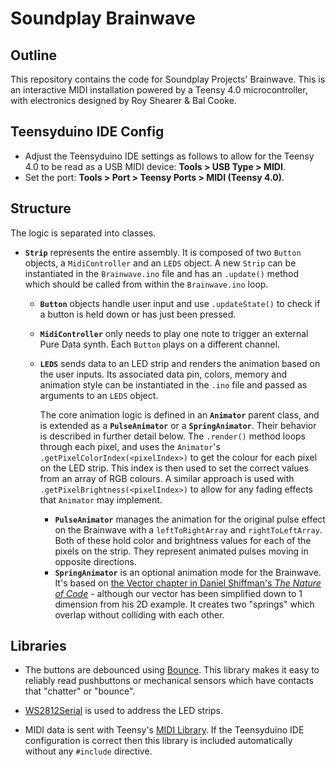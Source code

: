 # Soundplay Brainwave

## Outline
This repository contains the code for Soundplay Projects' Brainwave. This is an interactive MIDI installation powered by a Teensy 4.0 microcontroller, with electronics designed by Roy Shearer & Bal Cooke. 

## Teensyduino IDE Config
* Adjust the Teensyduino IDE settings as follows to allow for the Teensy 4.0 to be read as a USB MIDI device: **Tools > USB Type > MIDI**.
* Set the port: **Tools > Port > Teensy Ports > MIDI (Teensy 4.0)**.

## Structure

The logic is separated into classes. 
- **`Strip`** represents the entire assembly. It is composed of two `Button` objects, a `MidiController` and an `LEDS` object. A new `Strip` can be instantiated in the `Brainwave.ino` file and has an `.update()` method which should be called from within the `Brainwave.ino` loop. 

    - **`Button`** objects handle user input and use `.updateState()` to check if a button is held down or has just been pressed.

    - **`MidiController`** only needs to play one note to trigger an external Pure Data synth. Each `Button` plays on a different channel.

    - **`LEDS`** sends data to an LED strip and renders the animation based on the user inputs. Its associated data pin, colors, memory and animation style can be instantiated in the `.ino` file and passed as arguments to an `LEDS` object.

        The core animation logic is defined in an **`Animator`** parent class, and is extended as a **`PulseAnimator`** or a **`SpringAnimator`**. Their behavior is described in further detail below. The `.render()` method loops through each pixel, and uses the `Animator`'s `.getPixelColorIndex(<pixelIndex>)` to get the colour for each pixel on the LED strip. This index is then used to set the correct values from an array of RGB colours. A similar approach is used with `.getPixelBrightness(<pixelIndex>)` to allow for any fading effects that `Animator` may implement.

        - **`PulseAnimator`** manages the animation for the original pulse effect on the Brainwave with a `leftToRightArray` and  `rightToLeftArray`. Both of these hold color and brightness values for each of the pixels on the strip. They represent animated pulses moving in opposite directions. 
        - **`SpringAnimator`** is an optional animation mode for the Brainwave. It's based on [the Vector chapter in Daniel Shiffman's *The Nature of Code*](https://natureofcode.com/vectors/) - although our vector has been simplified down to 1 dimension from his 2D example. It creates two "springs" which overlap without colliding with each other.

## Libraries 

* The buttons are debounced using [Bounce](https://www.pjrc.com/teensy/td_libs_Bounce.html). This library makes it easy to reliably read pushbuttons or mechanical sensors which have contacts that "chatter" or "bounce".

* [WS2812Serial](https://www.pjrc.com/non-blocking-ws2812-led-library/) is used to address the LED strips.

* MIDI data is sent with Teensy's [MIDI Library](https://www.pjrc.com/teensy/td_libs_MIDI.html). If the Teensyduino IDE configuration is correct then this library is included automatically without any `#include` directive.


